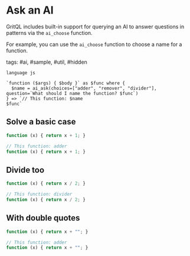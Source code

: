 # Ask an AI

GritQL includes built-in support for querying an AI to answer questions in patterns via the `ai_choose` function.

For example, you can use the `ai_choose` function to choose a name for a function.

tags: #ai, #sample, #util, #hidden

```grit
language js

`function ($args) { $body }` as $func where {
  $name = ai_ask(choices=["adder", "remover", "divider"], question=`What should I name the function? $func`)
} => `// This function: $name
$func`
```

## Solve a basic case

```js
function (x) { return x + 1; }
```

```ts
// This function: adder
function (x) { return x + 1; }
```

## Divide too

```js
function (x) { return x / 2; }
```

```ts
// This function: divider
function (x) { return x / 2; }
```

## With double quotes

```js
function (x) { return x + ""; }
```

```ts
// This function: adder
function (x) { return x + ""; }
```
